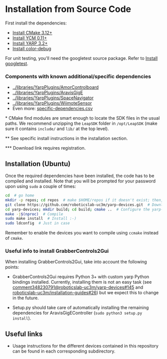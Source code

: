 # Installation from Source Code

First install the dependencies:
- [Install CMake 3.12+](https://github.com/roboticslab-uc3m/installation-guides/blob/master/install-cmake.md/)
- [Install YCM 0.11+](https://github.com/roboticslab-uc3m/installation-guides/blob/master/install-ycm.md/)
- [Install YARP 3.2+](https://github.com/roboticslab-uc3m/installation-guides/blob/master/install-yarp.md/)
- [Install color-debug](https://github.com/roboticslab-uc3m/color-debug)

For unit testing, you'll need the googletest source package. Refer to [Install googletest](https://github.com/roboticslab-uc3m/installation-guides/blob/master/install-googletest.md/).

### Components with known additional/specific dependencies

- [../libraries/YarpPlugins/AmorControlboard](../libraries/YarpPlugins/AmorControlboard#requirements)
- [../libraries/YarpPlugins/AravisGigE](../libraries/YarpPlugins/AravisGigE#requirements)
- [../libraries/YarpPlugins/SpaceNavigator](../libraries/YarpPlugins/SpaceNavigator#requirements)
- [../libraries/YarpPlugins/WiimoteSensor](../libraries/YarpPlugins/WiimoteSensor#requirements)
- Even more: [specific-dependencies.csv](specific-dependencies.csv)

\* CMake find modules are smart enough to locate the SDK files in the usual paths. We recommend unzipping the `LeapSDK` folder in `/opt/LeapSDK` (make sure it contains `include/` and `lib/` at the top level).

\*\* See specific install instructions in the installation section.

\*\*\* Download link requires registration.

## Installation (Ubuntu)

Once the required dependencies have been installed, the code has to be compiled and installed. Note that you will be prompted for your password upon using `sudo` a couple of times:

```bash
cd  # go home
mkdir -p repos; cd repos  # make $HOME/repos if it doesn't exist; then, enter it
git clone https://github.com/roboticslab-uc3m/yarp-devices.git  # Download yarp-devices software from the repository
cd yarp-devices; mkdir build; cd build; cmake ..  # Configure the yarp-devices software
make -j$(nproc)  # Compile
sudo make install  # Install :-)
sudo ldconfig  # Just in case
```

Remember to enable the devices you want to compile using `ccmake` instead of `cmake`.

### Useful info to install GrabberControls2Gui

When installing GrabberControls2Gui, take into account the following points:

* GrabberControls2Gui requires Python 3+ with custom yarp Python bindings installed. Currently, installing them is not an easy task (see [comment348230791@roboticslab-uc3m/yarp-devices#145](https://github.com/roboticslab-uc3m/yarp-devices/issues/145#issuecomment-348230791) and [roboticslab-uc3m/installation-guides#26](https://github.com/roboticslab-uc3m/installation-guides/issues/26)) but we expect this to change in the future.

* Setup.py should take care of automatically installing the remaining dependencies for AravisGigEController (`sudo python3 setup.py install`).

## Useful links

* Usage instructions for the different devices contained in this repository can be found in each corresponding subdirectory.
